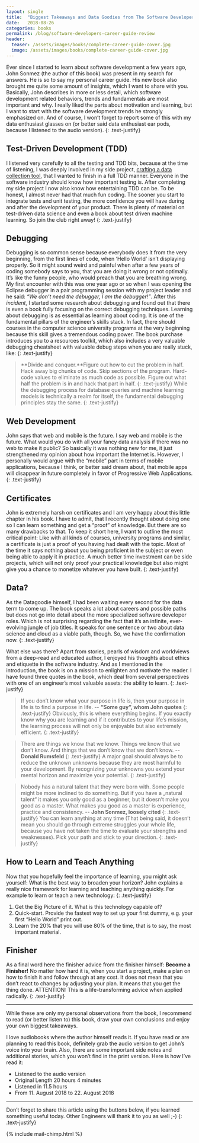 ```yaml
---
layout: single
title:  "Biggest Takeaways and Data Goodies from The Software Developer's Complete Career Guide"
date:   2018-08-26
categories: books
permalink: /blog/software-developers-career-guide-review
header:
  teaser: /assets/images/books/complete-career-guide-cover.jpg
  image: /assets/images/books/complete-career-guide-cover.jpg
---
```


Ever since I started to learn about software development a few years ago, John Sonmez (the author of this book) was present in my search for answers. He is so to say my personal career guide. His new book also brought me quite some amount of insights, which I want to share with you. Basically, John describes in more or less detail, which software development related behaviors, trends and fundamentals are most important and why. I really liked the parts about motivation and learning, but I want to start with the software development trends he strongly emphasized on. And of course, I won’t forget to report some of this with my data enthusiast glasses on (or better said data enthusiast ear pods, because I listened to the audio version).
{: .text-justify}

## Test-Driven Development (TDD)
I listened very carefully to all the testing and TDD bits, because at the time of listening, I was deeply involved in my side project, [crafting a data collection tool](/blog/data-collection-tool-tdd-process), that I wanted to finish in a full TDD manner. Everyone in the software industry should know how important testing is. After completing my side project I now also know how entertaining TDD can be. To be honest, I almost never had that much fun coding. The sooner you start to integrate tests and unit testing, the more confidence you will have during and after the development of your product.  There is plenty of material on test-driven data science and even a book about test driven machine learning. So join the club right away!
{: .text-justify}

## Debugging
Debugging is so common sense because everybody does it from the very beginning, from the first lines of code, when ‘Hello World’ isn’t displaying properly. So it might sound weird and painful when after a few years of coding somebody says to you, that you are doing it wrong or not optimally. It’s like the funny people, who would preach that you are breathing wrong. My first encounter with this was one year ago or so when I was opening the Eclipse debugger in a pair programming session with my project leader and he said: *“We don’t need the debugger, I am the debugger!”*. After this *incident*, I started some research about debugging and found out that there is even a book fully focusing on the correct debugging techniques. Learning about debugging is as essential as learning about coding. It is one of the fundamental pillars of the engineer’s skills stack. In fact, there should courses in the computer science university programs at the very beginning because this skill gives a tremendous coding power.
The book purchase introduces you to a resources toolkit, which also includes a very valuable debugging cheatsheet with valuable debug steps when you are really stuck, like:
{: .text-justify}
> **Divide and conquer.**Figure out how to cut the problem in half. Hack away big chunks of code. Skip sections of the program. Hard-code values to eliminate as much code as possible. Figure out what half the problem is in and hack that part in half.
{: .text-justify}
While the debugging process for database queries and machine learning models is technically a realm for itself, the fundamental debugging principles stay the same.
{: .text-justify}

## Web Development
John says that web and mobile is the future. I say web and mobile is the future. What would you do with all your fancy data analysis if there was no web to make it public? So basically it was nothing new for me, it just strengthened my opinion about how important the Internet is. However, I personally would argue with the “mobile” part in terms of mobile applications, because I think, or better said dream about, that mobile apps will disappear in future completely in favor of Progressive Web Applications.
{: .text-justify}

## Certificates
John is extremely harsh on certificates and I am very happy about this little chapter in his book. I have to admit, that I recently thought about doing one so I can learn something and get a “proof” of knowledge. But there are so many drawbacks to that. To keep it short here, I want to outline the most critical point: Like with all kinds of courses, university programs and similar, a certificate is just a proof of you having had dealt with the topic. Most of the time it says nothing about you being proficient in the subject or even being able to apply it in practice. A much better time investment can be side projects, which will not only proof your practical knowledge but also might give you a chance to monetize whatever you have built.
{: .text-justify}

## Data?
As the Datagoodie himself, I had been waiting every second for the data term to come up. The book speaks a lot about careers and possible paths but does not go into detail about the more specialized software developer roles. Which is not surprising regarding the fact that it’s an infinite, ever-evolving jungle of job titles. It speaks for one sentence or two about data science and cloud as a viable path, though. So, we have the confirmation now.
{: .text-justify}

What else was there? Apart from stories, pearls of wisdom and worldviews from a deep-read and educated author, I enjoyed his thoughts about ethics and etiquette in the software industry. And as I mentioned in the introduction, the book is on a mission to enlighten and motivate the reader. I have found three quotes in the book, which deal from several perspectives with one of an engineer’s most valuable assets: the ability to learn.
{: .text-justify}
> If you don’t know what your purpose in life is, then your purpose in life is to find a purpose in life. -- **“Some guy”, whom John quotes**
{: .text-justify}
Obviously, this is where everything begins. If you exactly know why you are learning and if it contributes to your life’s mission, the learning process will not only be enjoyable but also extremely efficient.
{: .text-justify}

> There are things we know that we know. Things we know that we don’t know. And things that we don’t know that we don’t know. -- **Donald Rumsfeld**
{: .text-justify}
A major goal should always be to reduce the unknown unknowns because they are most harmful to your development. By recognizing your unknowns you extend your mental horizon and maximize your potential.
{: .text-justify}

> Nobody has a natural talent that they were born with. Some people might be more inclined to do something. But if you have a „natural talent“ it makes you only good as a beginner, but it doesn’t make you good as a master. What makes you good as a master is experience, practice and consistency. -- **John Sonmez, loosely cited**
{: .text-justify}
You can learn anything at any time (That being said, it doesn’t mean you should go through extreme struggles your whole life, because you have not taken the time to evaluate your strengths and weaknesses). Pick your path and stick to your direction.
{: .text-justify}

## How to Learn and Teach Anything
Now that you hopefully feel the importance of learning, you might ask yourself: What is the best way to broaden your horizon? John explains a really nice framework for learning and teaching anything quickly. For example to learn or teach a new technology:
{: .text-justify}

1. Get the Big Picture of it. What is this technology capable of?
2. Quick-start. Provide the fastest way to set up your first dummy, e.g. your first “Hello World” print out.
3. Learn the 20% that you will use 80% of the time, that is to say, the most important material.

## Finisher
As a final word here the finisher advice from the finisher himself:
**Become a Finisher!**
No matter how hard it is, when you start a project, make a plan on how to finish it and follow through at any cost. It does not mean that you don’t react to changes by adjusting your plan. It means that you get the thing done. ATTENTION: This is a life-transforming advice when applied radically.
{: .text-justify}

___
While these are only my personal observations from the book, I recommend to read (or better listen to) this book, draw your own conclusions and enjoy your own biggest takeaways.

I love audiobooks where the author himself reads it. If you have read or are planning to read this book, definitely grab the audio version to get John’s voice into your brain. Also, there are some important side notes and additional stories, which you won’t find in the print version. Here is how I’ve read it:
- Listened to the audio version
- Original Length 20 hours 4 minutes
- Listened in 11.5 hours
- From 11. August 2018 to 22. August 2018
___
Don’t forget to share this article using the buttons below, if you learned something useful today. Other Engineers will thank it to you as well ;-)
{: .text-justify}

{% include mail-chimp.html %}